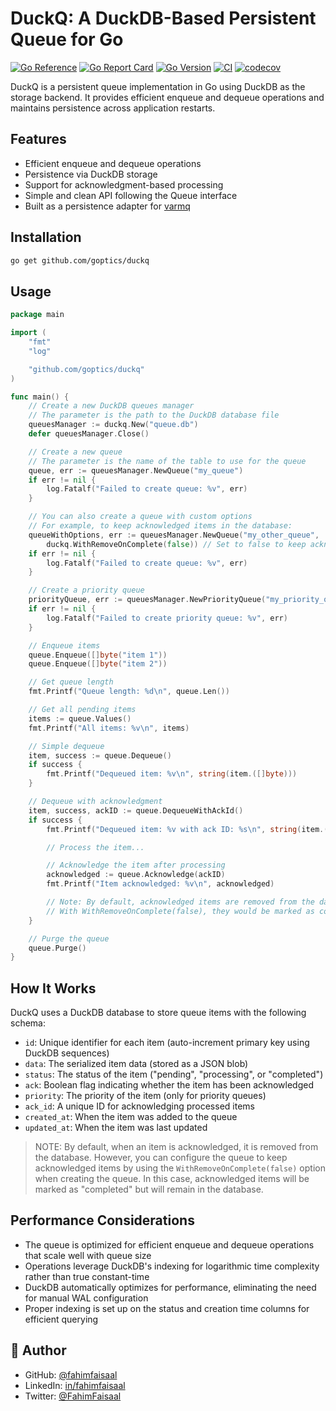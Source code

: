 # DuckQ: A DuckDB-Based Persistent Queue for Go

[![Go Reference](https://img.shields.io/badge/go-pkg-00ADD8.svg?logo=go)](https://pkg.go.dev/github.com/goptics/duckq)
[![Go Report Card](https://goreportcard.com/badge/github.com/goptics/duckq)](https://goreportcard.com/report/github.com/goptics/duckq)
[![Go Version](https://img.shields.io/badge/Go-1.24+-00ADD8?style=flat-square&logo=go)](https://golang.org/doc/devel/release.html)
[![CI](https://github.com/goptics/duckq/actions/workflows/duckq.yml/badge.svg)](https://github.com/goptics/duckq/actions/workflows/duckq.yml)
[![codecov](https://codecov.io/gh/goptics/duckq/branch/main/graph/badge.svg)](https://codecov.io/gh/goptics/duckq)

DuckQ is a persistent queue implementation in Go using DuckDB as the storage backend. It provides efficient enqueue and dequeue operations and maintains persistence across application restarts.

## Features

- Efficient enqueue and dequeue operations
- Persistence via DuckDB storage
- Support for acknowledgment-based processing
- Simple and clean API following the Queue interface
- Built as a persistence adapter for [varmq](https://github.com/goptics/varmq)

## Installation

```bash
go get github.com/goptics/duckq
```

## Usage

```go
package main

import (
    "fmt"
    "log"

    "github.com/goptics/duckq"
)

func main() {
    // Create a new DuckDB queues manager
    // The parameter is the path to the DuckDB database file
    queuesManager := duckq.New("queue.db")
    defer queuesManager.Close()

    // Create a new queue
    // The parameter is the name of the table to use for the queue
    queue, err := queuesManager.NewQueue("my_queue")
    if err != nil {
        log.Fatalf("Failed to create queue: %v", err)
    }

    // You can also create a queue with custom options
    // For example, to keep acknowledged items in the database:
    queueWithOptions, err := queuesManager.NewQueue("my_other_queue",
        duckq.WithRemoveOnComplete(false)) // Set to false to keep acknowledged items
    if err != nil {
        log.Fatalf("Failed to create queue: %v", err)
    }

    // Create a priority queue
    priorityQueue, err := queuesManager.NewPriorityQueue("my_priority_queue")
    if err != nil {
        log.Fatalf("Failed to create priority queue: %v", err)
    }

    // Enqueue items
    queue.Enqueue([]byte("item 1"))
    queue.Enqueue([]byte("item 2"))

    // Get queue length
    fmt.Printf("Queue length: %d\n", queue.Len())

    // Get all pending items
    items := queue.Values()
    fmt.Printf("All items: %v\n", items)

    // Simple dequeue
    item, success := queue.Dequeue()
    if success {
        fmt.Printf("Dequeued item: %v\n", string(item.([]byte)))
    }

    // Dequeue with acknowledgment
    item, success, ackID := queue.DequeueWithAckId()
    if success {
        fmt.Printf("Dequeued item: %v with ack ID: %s\n", string(item.([]byte)), ackID)

        // Process the item...

        // Acknowledge the item after processing
        acknowledged := queue.Acknowledge(ackID)
        fmt.Printf("Item acknowledged: %v\n", acknowledged)

        // Note: By default, acknowledged items are removed from the database
        // With WithRemoveOnComplete(false), they would be marked as completed instead
    }

    // Purge the queue
    queue.Purge()
}
```

## How It Works

DuckQ uses a DuckDB database to store queue items with the following schema:

- `id`: Unique identifier for each item (auto-increment primary key using DuckDB sequences)
- `data`: The serialized item data (stored as a JSON blob)
- `status`: The status of the item ("pending", "processing", or "completed")
- `ack`: Boolean flag indicating whether the item has been acknowledged
- `priority`: The priority of the item (only for priority queues)
- `ack_id`: A unique ID for acknowledging processed items
- `created_at`: When the item was added to the queue
- `updated_at`: When the item was last updated

> NOTE: By default, when an item is acknowledged, it is removed from the database. However, you can configure the queue to keep acknowledged items by using the `WithRemoveOnComplete(false)` option when creating the queue. In this case, acknowledged items will be marked as "completed" but will remain in the database.

## Performance Considerations

- The queue is optimized for efficient enqueue and dequeue operations that scale well with queue size
- Operations leverage DuckDB's indexing for logarithmic time complexity rather than true constant-time
- DuckDB automatically optimizes for performance, eliminating the need for manual WAL configuration
- Proper indexing is set up on the status and creation time columns for efficient querying

## 👤 Author

- GitHub: [@fahimfaisaal](https://github.com/fahimfaisaal)
- LinkedIn: [in/fahimfaisaal](https://www.linkedin.com/in/fahimfaisaal/)
- Twitter: [@FahimFaisaal](https://twitter.com/FahimFaisaal)
